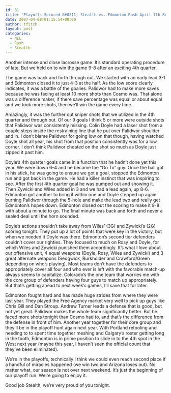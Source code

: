 ```yaml
---
id: 31
title: 'Playoffs Secured &#8211; Stealth vs. Edmonton Rush April 7th Review'
date: 2007-04-08T01:15:54+00:00
author: tfitch
layout: post
categories:
  - NLL
  - Rush
  - Stealth
---
```

Another intense and close lacrosse game. It&#8217;s standard operating procedure of late. But we held on to win the game 9-8 after an exciting 4th quarter.

The game was back and forth through out. We started with an early lead 3-1 and Edmonton closed it to just 4-3 at the half. As the low score clearly indicates, it was a battle of the goalies. Palidwor had to make more saves because he was facing at least 10 more shots than Cosmo was. That alone was a difference maker, if there save percentage was equal or about equal and we took more shots, then we&#8217;ll win the game every time.

Amazingly, it was the further out sniper shots that we utilized in the 4th quarter and through out. Of our 9 goals I think 5 or more were outside shots that Palidwor was consistently missing. Colin Doyle had a laser shot from a couple steps inside the restraining line that he put over Palidwor shoulder and in. I don&#8217;t blame Palidwor for going low on that though, having watched Doyle shot all year, his shot from that position consistently was for a low corner. I don&#8217;t think Palidwor cheated on the shot so much as Doyle just zipped it past him.

Doyle&#8217;s 4th quarter goals came in a function that he hadn&#8217;t done yet this year. We were down 6-4 and he became the &#8220;Go To&#8221; guy. Once the ball got in his stick, he was going to ensure we got a goal, stopped the Edmonton run and got back in the game. He had a killer instinct that was inspiring to see. After the first 4th quarter goal he was pumped out and showing it. Then Zywicki and Wiles added in 3 and we had a lead again, up 8-6. Edmonton got another to bring it within one and Doyle stepped up again burning Palidwor through the 5-hole and make the lead two and really get Edmonton&#8217;s hopes down. Edmonton closed out the scoring to make it 9-8 with about a minute to go. The final minute was back and forth and never a sealed deal until the horn sounded.

Doyle&#8217;s actions shouldn&#8217;t take away from Wiles&#8217; (3G) and Zywicki&#8217;s (2G) scoring tonight. They put up a lot of points that were key in the victory, but when we needed it Doyle was there. Edmonton&#8217;s second tier defenders couldn&#8217;t cover our righties. They focused to much on Rosy and Doyle, for which Wiles and Zywicki punished them accordingly. It&#8217;s what I love about our offensive unit, 4 equal weapons (Doyle, Rosy, Wiles and Zywicki) and 3 great alternate weapons (Sedgwick, Burkholder and Crawford/Green depending on who&#8217;s playing). Most teams don&#8217;t have the defenders to appropriately cover all four and who ever is left with the favorable match-up always seems to capitalize. Colorado&#8217;s the one team that worries me with the core group of defenders having four guys to match up appropriately. But that&#8217;s getting ahead to next week&#8217;s games, I&#8217;ll save that for later.

Edmonton fought hard and has made huge strides from where they were last year. They played the Free Agency market very well to pick up guys like Chris Gill and Dan Stroup. Andrew Turner leads a defense that is good, but not yet great. Palidwor makes the whole team significantly better. But he faced more shots tonight than Cosmo had to, and that&#8217;s the difference from the defense in front of him. Another year together for their core group and they&#8217;ll be in the playoff hunt again next year. With Portland retooling and needing to to spent time together meshing and Calgary&#8217;s roster getting long in the tooth, Edmonton is in prime position to slide in to the 4th spot in the West next year (maybe this year, I haven&#8217;t seen the official count that they&#8217;ve been eliminated).

We&#8217;re in the playoffs, technically I think we could even reach second place if a handful of miracles happened (we win two and Arizona loses out). No matter what, our season is not over next weekend. It&#8217;s just the beginning of our playoff run. We&#8217;re going to enjoy it.

Good job Stealth, we&#8217;re very proud of you tonight.

